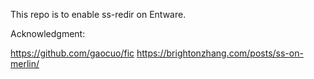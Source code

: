 This repo is to enable ss-redir on Entware.

Acknowledgment:

https://github.com/gaocuo/fic
https://brightonzhang.com/posts/ss-on-merlin/
